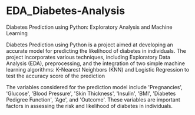 # EDA_Diabetes-Analysis
Diabetes Prediction using Python: Exploratory Analysis and Machine Learning

Diabetes Prediction using Python is a project aimed at developing an accurate model for predicting the likelihood of diabetes in individuals. 
The project incorporates various techniques, including Exploratory Data Analysis (EDA), preprocessing, and the integration of two simple machine learning algorithms: K-Nearest Neighbors (KNN) and Logistic Regression to test the accuracy score of the prediction

The variables considered for the prediction model include 'Pregnancies', 'Glucose', 'Blood Pressure', 'Skin Thickness', 'Insulin', 'BMI', 'Diabetes Pedigree Function', 'Age', and 'Outcome'. These variables are important factors in assessing the risk and likelihood of diabetes in individuals.
